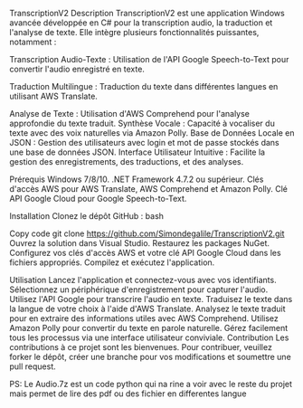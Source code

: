 TranscriptionV2
Description
TranscriptionV2 est une application Windows avancée développée en C# pour la transcription audio, la traduction et l'analyse de texte. Elle intègre plusieurs fonctionnalités puissantes, notamment :

Transcription Audio-Texte : Utilisation de l'API Google Speech-to-Text pour convertir l'audio enregistré en texte.

Traduction Multilingue : Traduction du texte dans différentes langues en utilisant AWS Translate.

Analyse de Texte : Utilisation d'AWS Comprehend pour l'analyse approfondie du texte traduit.
Synthèse Vocale : Capacité à vocaliser du texte avec des voix naturelles via Amazon Polly.
Base de Données Locale en JSON : Gestion des utilisateurs avec login et mot de passe stockés dans une base de données JSON.
Interface Utilisateur Intuitive : Facilite la gestion des enregistrements, des traductions, et des analyses.


Prérequis
Windows 7/8/10.
.NET Framework 4.7.2 ou supérieur.
Clés d'accès AWS pour AWS Translate, AWS Comprehend et Amazon Polly.
Clé API Google Cloud pour Google Speech-to-Text.


Installation
Clonez le dépôt GitHub :
bash


Copy code
git clone https://github.com/Simondegalile/TranscriptionV2.git
Ouvrez la solution dans Visual Studio.
Restaurez les packages NuGet.
Configurez vos clés d'accès AWS et votre clé API Google Cloud dans les fichiers appropriés.
Compilez et exécutez l'application.


Utilisation
Lancez l'application et connectez-vous avec vos identifiants.
Sélectionnez un périphérique d'enregistrement pour capturer l'audio.
Utilisez l'API Google pour transcrire l'audio en texte.
Traduisez le texte dans la langue de votre choix à l'aide d'AWS Translate.
Analysez le texte traduit pour en extraire des informations utiles avec AWS Comprehend.
Utilisez Amazon Polly pour convertir du texte en parole naturelle.
Gérez facilement tous les processus via une interface utilisateur conviviale.
Contribution
Les contributions à ce projet sont les bienvenues. Pour contribuer, veuillez forker le dépôt, créer une branche pour vos modifications et soumettre une pull request.

PS: Le Audio.7z est un code python qui na rine a voir avec le reste du projet mais permet de lire des pdf ou des fichier en differentes langue 
